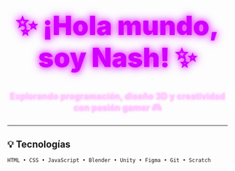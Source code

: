 <h1 align="center" style="color:#d200ff; font-weight:900; font-size: 60px; text-shadow: 0 0 10px #ff66ff, 0 0 20px #cc00ff;">
  ✨ ¡Hola mundo, soy Nash! ✨
</h1>

<p align="center" style="color:#ffccff; font-size: 20px; font-weight: bold; text-shadow: 0 0 5px #ff99ff;">
  Explorando programación, diseño 3D y creatividad con pasión gamer 🎮
</p>

---

## 💡 Tecnologías

```html
HTML • CSS • JavaScript • Blender • Unity • Figma • Git • Scratch





